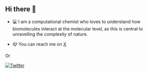 ## Hi there 👋

- 💻 I am a computational chemist who loves to understand how biomolecules interact at the molecular level, as this is central to unravelling the complexity of nature. 

- 📪 You can reach me on [X](https://x.com/ANicoli90)

Or

[![Twitter](https://img.shields.io/badge/Twitter-@yourusername-blue?style=flat&logo=twitter&logoColor=white)](https://twitter.com/yourusername)

<!--
**anicoli/anicoli** is a ✨ _special_ ✨ repository because its `README.md` (this file) appears on your GitHub profile.
jjjjj
Here are some ideas to get you started:

- 🔭 I’m currently working on ...
- 🌱 I’m currently learning ...
- 👯 I’m looking to collaborate on ...
- 🤔 I’m looking for help with ...
- 💬 Ask me about ...
- 📫 How to reach me: ...
- 😄 Pronouns: ...
- ⚡ Fun fact: ...
-->
